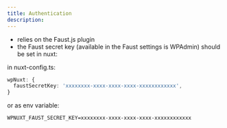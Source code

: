 ```yaml
---
title: Authentication
description: 
---
```


* relies on the Faust.js plugin
* the Faust secret key (available in the Faust settings is WPAdmin) should be set in nuxt:

in nuxt-config.ts:
```ts
wpNuxt: {
  faustSecretKey: 'xxxxxxxx-xxxx-xxxx-xxxx-xxxxxxxxxxxx',
}
```

or as env variable:
```properties
WPNUXT_FAUST_SECRET_KEY=xxxxxxxx-xxxx-xxxx-xxxx-xxxxxxxxxxxx
```
